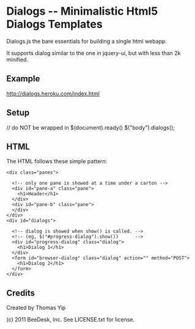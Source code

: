 Dialogs -- Minimalistic Html5 Dialogs Templates
=======

Dialogs.js the bare essentials for building a single html webapp. 

It supports dialog similar to the one in jquery-ui, but with less than 2k minified.


Example
-------
http://dialogs.heroku.com/index.html

Setup
-------

// do NOT be wrapped in $(document).ready()
$("body").dialogs();



HTML
-------
The HTML follows these simple pattern:

<div>
  <!-- class carton mandatory. -->
  <body class="carton">

    <div class="panes">

      <!-- only one pane is showed at a time under a carton -->
      <div id="pane-a" class="pane"> 
        <h1>Header</h1>
      </div>
      <div id="pane-b" class="pane">
      </div>
    </div>
    <div id="dialogs">

      <!-- dialog is showed when show() is called. --> 
      <!-- (eg, $("#progress-dialog").show())      -->
      <div id="progress-dialog" class="dialog"> 
        <h1>Dialog 1</h1>
      </div>
      <form id="browser-dialog" class="dialog" action="" method="POST">
        <h1>Dialog 2</h1>
      </form>
    </div>
  </body>
</div>

Credits
-------

Created by Thomas Yip

(c) 2011 BeeDesk, Inc. See LICENSE.txt for license.